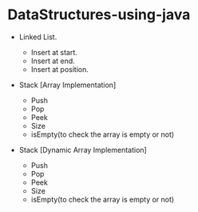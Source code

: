 # DataStructures-using-java

* Linked List.
  * Insert at start.
  * Insert at end.
  * Insert at position.

* Stack [Array Implementation]
  * Push
  * Pop
  * Peek
  * Size
  * isEmpty(to check the array is empty or not)

* Stack [Dynamic Array Implementation]
  * Push
  * Pop
  * Peek
  * Size
  * isEmpty(to check the array is empty or not)
